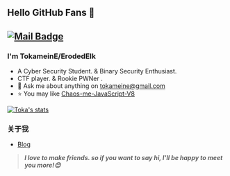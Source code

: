 ## Hello GitHub Fans 👋
[![Mail Badge](https://img.shields.io/badge/-tokameine@gmail.com-c14438?style=flat&logo=Gmail&logoColor=white&link=mailto:tokameine@gmail.com)](mailto:tokameine@gmail.com)
---

### I'm TokameinE/ErodedElk

- A Cyber Security Student. & Binary Security Enthusiast.
- CTF player. & Rookie PWNer .
- 💬 Ask me about anything on [tokameine@gmail.com](mailto:tokameine@gmail.com)
- ⭐ You may like [Chaos-me-JavaScript-V8](https://github.com/ErodedElk/Chaos-me-JavaScript-V8)

[![Toka's stats](https://github-readme-stats.vercel.app/api?username=ErodedElk&hide=contribs,prs)](https://github.com/anuraghazra/github-readme-stats)

### 关于我
- [Blog](https://erodedelk.github.io/about)

> ***I love to make friends. so if you want to say hi, I'll be happy to meet you more!😊***
